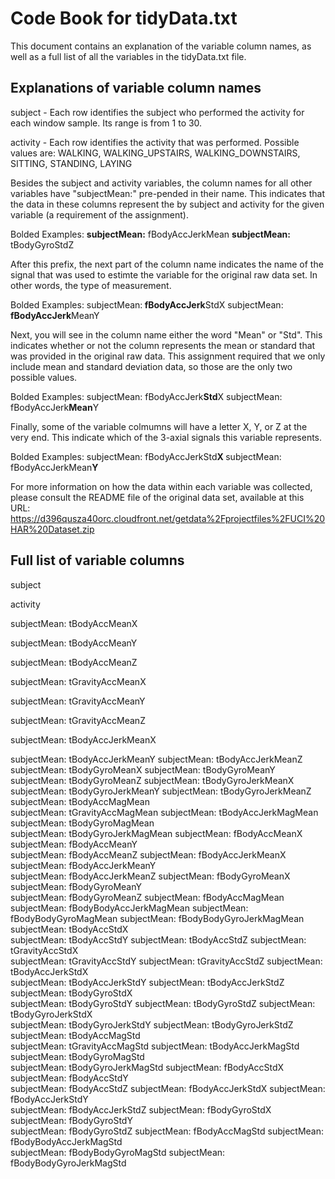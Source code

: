# Code Book for tidyData.txt

This document contains an explanation of the variable column names, as well as a full list of all the variables in the tidyData.txt file.  

## Explanations of variable column names

subject - Each row identifies the subject who performed the activity for each window sample. Its range is from 1 to 30.

activity - Each row identifies the activity that was performed.  Possible values are: WALKING, WALKING_UPSTAIRS, WALKING_DOWNSTAIRS, SITTING, STANDING, LAYING

Besides the subject and activity variables, the column names for all other variables have "subjectMean:" pre-pended in their name.  This indicates that the data in these columns  represent the by subject and activity for the given variable (a requirement of the assignment).

Bolded Examples: 
<b>subjectMean:</b> fBodyAccJerkMean 
<b>subjectMean:</b> tBodyGyroStdZ

After this prefix, the next part of the column name indicates the name of the signal that was used to estimte the variable for the original raw data set.  In other words, the type of measurement.  

Bolded Examples: 
subjectMean:<b> fBodyAccJerk</b>StdX 
subjectMean:<b> fBodyAccJerk</b>MeanY 

Next, you will see in the column name either the word "Mean" or "Std".  This indicates whether or not the column represents the mean or standard that was provided in the original raw data.  This assignment required that we only include mean and standard deviation data, so those are the only two possible values.

Bolded Examples: 
subjectMean: fBodyAccJerk<b>Std</b>X 
subjectMean: fBodyAccJerk<b>Mean</b>Y 

Finally, some of the variable colmumns will have a letter X, Y, or Z at the very end.  This indicate which of the 3-axial signals this variable represents.

Bolded Examples: 
subjectMean: fBodyAccJerkStd<b>X </b>
subjectMean: fBodyAccJerkMean<b>Y </b>

For more information on how the data within each variable was collected, please consult the README file of the original data set, available at this URL: https://d396qusza40orc.cloudfront.net/getdata%2Fprojectfiles%2FUCI%20HAR%20Dataset.zip


## Full list of variable columns

subject

activity

subjectMean: tBodyAccMeanX

subjectMean: tBodyAccMeanY

subjectMean: tBodyAccMeanZ

subjectMean: tGravityAccMeanX

subjectMean: tGravityAccMeanY

subjectMean: tGravityAccMeanZ

subjectMean: tBodyAccJerkMeanX

subjectMean: tBodyAccJerkMeanY
subjectMean: tBodyAccJerkMeanZ
subjectMean: tBodyGyroMeanX
subjectMean: tBodyGyroMeanY
subjectMean: tBodyGyroMeanZ
subjectMean: tBodyGyroJerkMeanX
subjectMean: tBodyGyroJerkMeanY
subjectMean: tBodyGyroJerkMeanZ
subjectMean: tBodyAccMagMean       
subjectMean: tGravityAccMagMean
subjectMean: tBodyAccJerkMagMean
subjectMean: tBodyGyroMagMean       
subjectMean: tBodyGyroJerkMagMean
subjectMean: fBodyAccMeanX
subjectMean: fBodyAccMeanY           
subjectMean: fBodyAccMeanZ
subjectMean: fBodyAccJerkMeanX
subjectMean: fBodyAccJerkMeanY      
subjectMean: fBodyAccJerkMeanZ
subjectMean: fBodyGyroMeanX
subjectMean: fBodyGyroMeanY         
subjectMean: fBodyGyroMeanZ
subjectMean: fBodyAccMagMean
subjectMean: fBodyBodyAccJerkMagMean 
subjectMean: fBodyBodyGyroMagMean
subjectMean: fBodyBodyGyroJerkMagMean
subjectMean: tBodyAccStdX            
subjectMean: tBodyAccStdY
subjectMean: tBodyAccStdZ
subjectMean: tGravityAccStdX         
subjectMean: tGravityAccStdY
subjectMean: tGravityAccStdZ
subjectMean: tBodyAccJerkStdX        
subjectMean: tBodyAccJerkStdY
subjectMean: tBodyAccJerkStdZ
subjectMean: tBodyGyroStdX           
subjectMean: tBodyGyroStdY
subjectMean: tBodyGyroStdZ
subjectMean: tBodyGyroJerkStdX       
subjectMean: tBodyGyroJerkStdY
subjectMean: tBodyGyroJerkStdZ
subjectMean: tBodyAccMagStd          
subjectMean: tGravityAccMagStd
subjectMean: tBodyAccJerkMagStd
subjectMean: tBodyGyroMagStd         
subjectMean: tBodyGyroJerkMagStd
subjectMean: fBodyAccStdX
subjectMean: fBodyAccStdY            
subjectMean: fBodyAccStdZ
subjectMean: fBodyAccJerkStdX
subjectMean: fBodyAccJerkStdY        
subjectMean: fBodyAccJerkStdZ
subjectMean: fBodyGyroStdX
subjectMean: fBodyGyroStdY           
subjectMean: fBodyGyroStdZ
subjectMean: fBodyAccMagStd
subjectMean: fBodyBodyAccJerkMagStd  
subjectMean: fBodyBodyGyroMagStd
subjectMean: fBodyBodyGyroJerkMagStd

